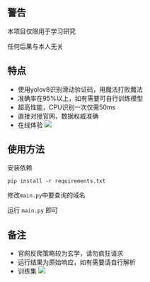 ## 警告

本项目仅限用于学习研究

任何后果与本人无关

## 特点

- 使用yolov8识别滑动验证码，用魔法打败魔法
- 准确率在95%以上，如有需要可自行训练模型
- 超高性能，CPU识别一次仅需50ms
- 直接对接官网，数据权威准确
- 在线体验 [![](https://app.roboflow.com/images/try-model-badge.svg)](https://universe.roboflow.com/ravizhan-xc2or/captcha-border-detection/model/)

## 使用方法
安装依赖

```
pip install -r requirements.txt
```

修改`main.py`中要查询的域名 

运行 `main.py` 即可

## 备注

- 官网反爬策略较为玄学，请勿疯狂请求
- 运行结果为原始响应，如有需要请自行解析
- 训练集 [![](https://app.roboflow.com/images/download-dataset-badge.svg)](https://universe.roboflow.com/ravizhan-xc2or/captcha-border-detection)
